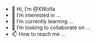 - 👋 Hi, I’m @XWolfa
- 👀 I’m interested in ...
- 🌱 I’m currently learning ...
- 💞️ I’m looking to collaborate on ...
- 📫 How to reach me ...

<!---
XWolfa/XWolfa is a ✨ special ✨ repository because its `README.md` (this file) appears on your GitHub profile.
You can click the Preview link to take a look at your changes.
--->
